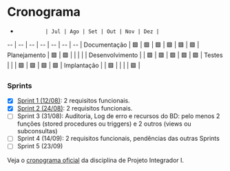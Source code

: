 # Cronograma

 -              | Jul | Ago | Set | Out | Nov | Dez |
--              | --  | --  | --  | --  | --  | --  | 
Documentação    | 🟪 | 🟪 | 🟪 | 🟪 | 🟪 | 🟪 |
Planejamento    | 🟪 | 🟪 |     |    |    |     |
Desenvolvimento |    | 🟪 | 🟪 | 🟪 | 🟪 | 🟪 |
Testes          |    |     | 🟪 | 🟪 | 🟪 | 🟪 |
Implantação     |    | 🟪  |    |    |     | 🟪 |

### Sprints

- [x] [Sprint 1 (12/08)](https://github.com/zenojunior/trellu/projects/2): 2 requisitos funcionais.
- [x] [Sprint 2 (24/08)](https://github.com/zenojunior/trellu/projects/3): 2 requisitos funcionais.
- [ ] Sprint 3 (31/08): Auditoria, Log de erro e recursos do BD: pelo menos 2 funções (stored procedures ou triggers) e 2 outros (views ou subconsultas)
- [ ] Sprint 4 (14/09): 2 requisitos funcionais, pendências das outras Sprints
- [ ] Sprint 5 (23/09)

Veja o <a href="_media/cronograma.pdf" target="_blank">cronograma oficial</a> da disciplina de Projeto Integrador I.